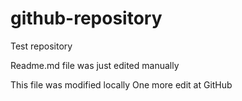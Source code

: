 # github-repository
Test repository

Readme.md file was just edited manually

This file was modified locally
One more edit at GitHub
